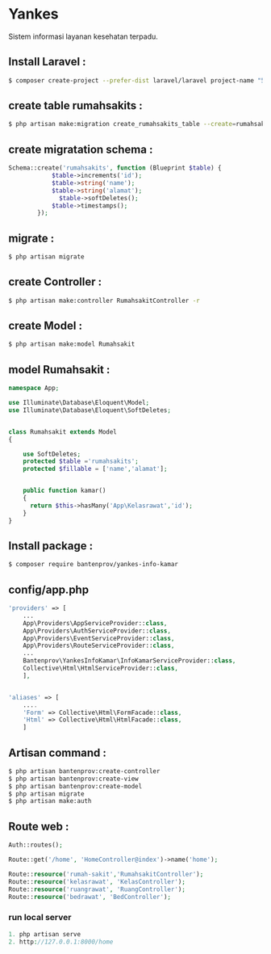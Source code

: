 # Yankes
Sistem informasi layanan kesehatan terpadu.

## Install Laravel :
```bash
$ composer create-project --prefer-dist laravel/laravel project-name "5.4.*"
```
## create table rumahsakits :
```bash
$ php artisan make:migration create_rumahsakits_table --create=rumahsakits
```

## create migratation schema :
```php
Schema::create('rumahsakits', function (Blueprint $table) {
            $table->increments('id');
            $table->string('name');
            $table->string('alamat');
              $table->softDeletes();
            $table->timestamps();
        });
```

## migrate :

```bash
$ php artisan migrate
```

## create Controller :

```bash
$ php artisan make:controller RumahsakitController -r
```

## create Model :

```bash
$ php artisan make:model Rumahsakit
```

## model Rumahsakit :

```php
namespace App;

use Illuminate\Database\Eloquent\Model;
use Illuminate\Database\Eloquent\SoftDeletes;


class Rumahsakit extends Model
{

    use SoftDeletes;
    protected $table ='rumahsakits';
    protected $fillable = ['name','alamat'];


    public function kamar()
    {
      return $this->hasMany('App\Kelasrawat','id');
    }
}
```


## Install package :

```bash
$ composer require bantenprov/yankes-info-kamar
```

## config/app.php
```php
'providers' => [
    ...
    App\Providers\AppServiceProvider::class,
    App\Providers\AuthServiceProvider::class,
    App\Providers\EventServiceProvider::class,
    App\Providers\RouteServiceProvider::class,
    ...
    Bantenprov\YankesInfoKamar\InfoKamarServiceProvider::class,
    Collective\Html\HtmlServiceProvider::class,
    ],


'aliases' => [
    ....
    'Form' => Collective\Html\FormFacade::class,
    'Html' => Collective\Html\HtmlFacade::class,
    ]
```
## Artisan command :

```bash
$ php artisan bantenprov:create-controller
$ php artisan bantenprov:create-view
$ php artisan bantenprov:create-model
$ php artisan migrate
$ php artisan make:auth

```

## Route web :

```php
Auth::routes();

Route::get('/home', 'HomeController@index')->name('home');

Route::resource('rumah-sakit','RumahsakitController');
Route::resource('kelasrawat', 'KelasController');
Route::resource('ruangrawat', 'RuangController');
Route::resource('bedrawat', 'BedController');


```


### run local server 
```php
1. php artisan serve
2. http://127.0.0.1:8000/home

```
